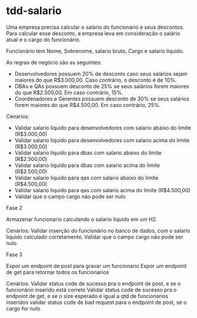 # tdd-salario

Uma empresa	 precisa calcular	 o	 salário do funcionário	 e	 seus	 descontos.	 
Para calcular	 esse	 desconto,	 a empresa	 leva	 em	 consideração	 o	 salário	 atual	 e	 o	 cargo	 do funcionário.

Funcionário tem Nome, Sobrenome, salario bruto, Cargo e salario liquido.

As	regras	de	negócio	são	as seguintes:


- Desenvolvedores possuem 20% de desconto caso seus salários sejam maiores do que R$3.000,00. Caso contrário, o desconto é de 10%.
- DBAs e QAs possuem desconto de 25% se seus salários forem maiores do que R$2.500,00. Em caso contrário, 15%.
- Coordenadores e Gerentes possuem desconto de 30% se seus salários forem maiores do que R$4.500,00. Em caso contrário, 25%.

Cenarios:
- Validar salario liquido para desenvolvedores com salario abaixo do limite (R$3.000,00)
- Validar salario liquido para desenvolvedores com salario acima do limite (R$3.000,00)
- Validar salario liquido para dbas com salario abaixo do limite (R$2.500,00)
- Validar salario liquido para dbas com salario acima do limite (R$2.500,00)
- Validar salario liquido para qas com salario abaixo do limite (R$4.500,00)
- Validar salario liquido para qas com salario acima do limite (R$4.500,00)
- Validar que o campo cargo não pode ser nulo



Fase 2

Armazenar funcionario calculando o salario liquido em um H2.

Cenários:
Validar inserção do funcionário no banco de dados, com o salario liquido calculado corretamente.
Validar que o campo cargo não pode ser nulo


Fase 3

Expor um endpoint de post para gravar um funcionario
Expor um endpoint de get para retornar todos os funcionarios

Cenários:
Validar status code de sucesso pra o endpoint de post, e se o funcionário inserido está correto
Validar status code de sucesso pra o endpoint de get, e se o size esperado é igual a qtd de funcionarios inseridos
validar status code de bad request para o endpoint de post, se o cargo for nulo


